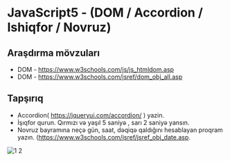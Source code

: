 # JavaScript5 - (DOM / Accordion / Ishiqfor / Novruz)

## Araşdırma mövzuları
- DOM - https://www.w3schools.com/js/js_htmldom.asp
- DOM - https://www.w3schools.com/jsref/dom_obj_all.asp

## Tapşırıq
- Accordion( https://jqueryui.com/accordion/ ) yazin.
- İşıqfor qurun. Qırmızı və yaşıl 5 saniyə , sarı 2 saniyə yansın.
- Novruz bayramına neçə gün, saat, dəqiqə qaldığını hesablayan proqram yazın. (https://www.w3schools.com/jsref/jsref_obj_date.asp.

![1 2](https://cloud.githubusercontent.com/assets/25200958/23831176/11d0d82a-0735-11e7-8fb1-ebe777a38e77.jpg)